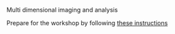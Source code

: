 Multi dimensional imaging and analysis

Prepare for the workshop by following [these instructions](./Pages/Installation-Instructions.md)
